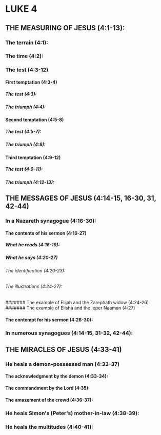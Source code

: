 ---
---
# LUKE 4
## THE MEASURING OF JESUS (4:1-13): 
###  The terrain (4:1): 
###  The time (4:2): 
###  The test (4:3-12) 
####  First temptation (4:3-4) 
#####  The test (4:3): 
#####  The triumph (4:4):
####  Second temptation (4:5-8) 
#####  The test (4:5-7): 
#####  The triumph (4:8): 
####  Third temptation (4:9-12) 
#####  The test (4:9-11): 
#####  The triumph (4:12-13): 
## THE MESSAGES OF JESUS (4:14-15, 16-30, 31, 42-44) 
###  In a Nazareth synagogue (4:16-30): 
####  The contents of his sermon (4:16-27) 
#####  What he reads (4:16-19): 
#####  What he says (4:20-27) 
######  The identification (4:20-23): 
######  The illustrations (4:24-27): 
#######  The example of Elijah and the Zarephath widow (4:24-26) 
#######  The example of Elisha and the leper Naaman (4:27) 
####  The contempt for his sermon (4:28-30): 
###  In numerous synagogues (4:14-15, 31-32, 42-44): 
## THE MIRACLES OF JESUS (4:33-41) 
###  He heals a demon-possessed man (4:33-37) 
####  The acknowledgment by the demon (4:33-34): 
####  The commandment by the Lord (4:35): 
####  The amazement of the crowd (4:36-37): 
###  He heals Simon\'s (Peter\'s) mother-in-law (4:38-39): 
###  He heals the multitudes (4:40-41): 
